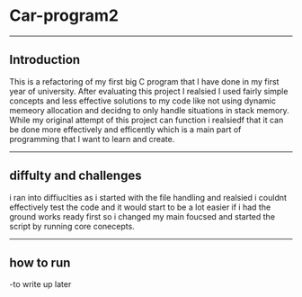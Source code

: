 # Car-program2

---

## Introduction
This is a refactoring of my first big C program that I have done in my first year of university. After evaluating this project I realsied I used fairly simple concepts and less effective solutions to my code like not using dynamic memeory allocation and decidng to only handle situations in stack memory. While my original attempt of this project can function i realsiedf that it can be done more effectively and efficently which is a main part of programming that I want to learn and create.

---

## diffulty and challenges
i ran into diffiuclties as i started with the file handling and realsied i couldnt effectively test the code and it would start to be a lot easier if i had the ground works ready first so i changed my main foucsed and started the script by running core conecepts.

---

## how to run
-to write up later
